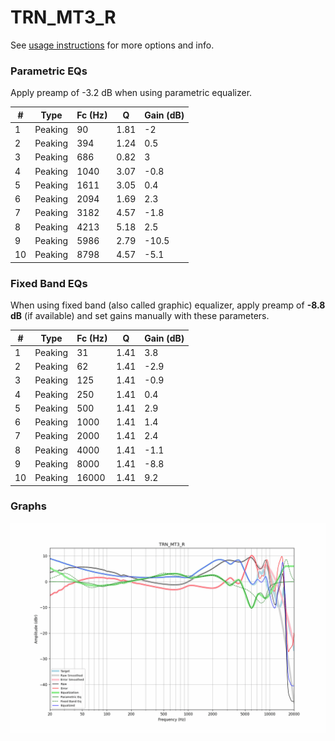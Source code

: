 # TRN_MT3_R
See [usage instructions](https://github.com/jaakkopasanen/AutoEq#usage) for more options and info.

### Parametric EQs
Apply preamp of -3.2 dB when using parametric equalizer.

|   # | Type    |   Fc (Hz) |    Q |   Gain (dB) |
|-----|---------|-----------|------|-------------|
|   1 | Peaking |        90 | 1.81 |        -2   |
|   2 | Peaking |       394 | 1.24 |         0.5 |
|   3 | Peaking |       686 | 0.82 |         3   |
|   4 | Peaking |      1040 | 3.07 |        -0.8 |
|   5 | Peaking |      1611 | 3.05 |         0.4 |
|   6 | Peaking |      2094 | 1.69 |         2.3 |
|   7 | Peaking |      3182 | 4.57 |        -1.8 |
|   8 | Peaking |      4213 | 5.18 |         2.5 |
|   9 | Peaking |      5986 | 2.79 |       -10.5 |
|  10 | Peaking |      8798 | 4.57 |        -5.1 |

### Fixed Band EQs
When using fixed band (also called graphic) equalizer, apply preamp of **-8.8 dB** (if available) and set gains manually with these parameters.

|   # | Type    |   Fc (Hz) |    Q |   Gain (dB) |
|-----|---------|-----------|------|-------------|
|   1 | Peaking |        31 | 1.41 |         3.8 |
|   2 | Peaking |        62 | 1.41 |        -2.9 |
|   3 | Peaking |       125 | 1.41 |        -0.9 |
|   4 | Peaking |       250 | 1.41 |         0.4 |
|   5 | Peaking |       500 | 1.41 |         2.9 |
|   6 | Peaking |      1000 | 1.41 |         1.4 |
|   7 | Peaking |      2000 | 1.41 |         2.4 |
|   8 | Peaking |      4000 | 1.41 |        -1.1 |
|   9 | Peaking |      8000 | 1.41 |        -8.8 |
|  10 | Peaking |     16000 | 1.41 |         9.2 |

### Graphs
![](./TRN_MT3_R.png)
